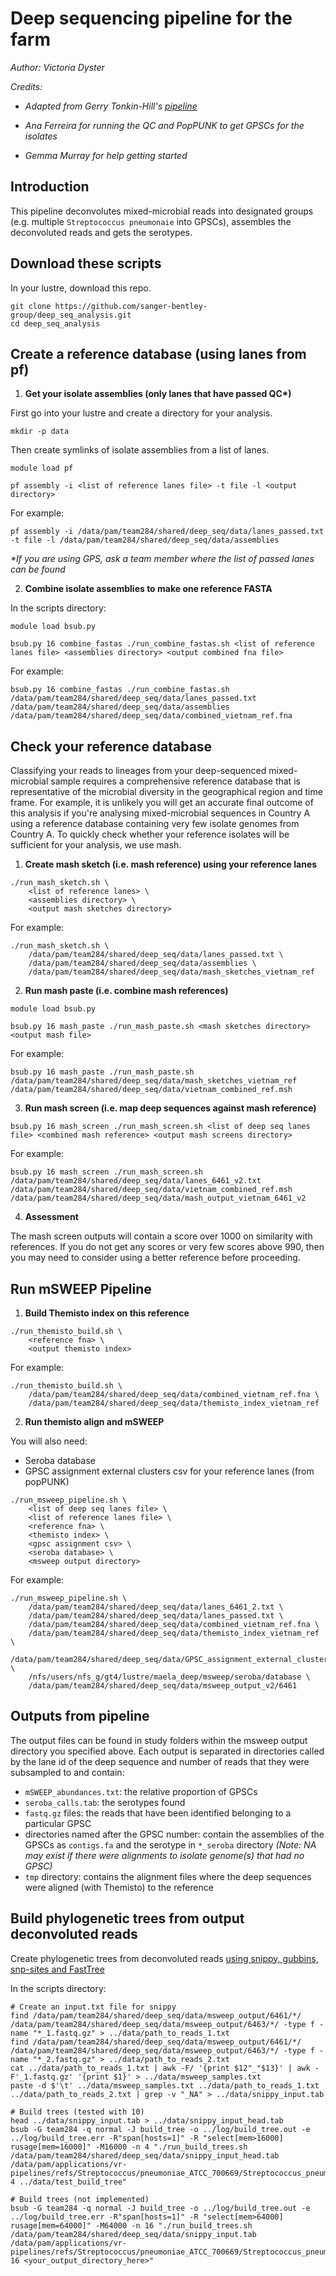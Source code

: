 # Deep sequencing pipeline for the farm

_Author: Victoria Dyster_

_Credits:_

- _Adapted from Gerry Tonkin-Hill's [pipeline](https://www.nature.com/articles/s41564-022-01238-1)_

- _Ana Ferreira for running the QC and PopPUNK to get GPSCs for the isolates_

- _Gemma Murray for help getting started_

## Introduction

This pipeline deconvolutes mixed-microbial reads into designated groups (e.g. multiple `Streptococcus pneumonaie` into GPSCs), assembles the deconvoluted reads and gets the serotypes.

## Download these scripts

In your lustre, download this repo.

```
git clone https://github.com/sanger-bentley-group/deep_seq_analysis.git
cd deep_seq_analysis
```

## Create a reference database (using lanes from pf)

1. **Get your isolate assemblies (only lanes that have passed QC\*)**

First go into your lustre and create a directory for your analysis. 

```
mkdir -p data
```

Then create symlinks of isolate assemblies from a list of lanes.

```
module load pf

pf assembly -i <list of reference lanes file> -t file -l <output directory>
```

For example:

```
pf assembly -i /data/pam/team284/shared/deep_seq/data/lanes_passed.txt -t file -l /data/pam/team284/shared/deep_seq/data/assemblies
```

_\*If you are using GPS, ask a team member where the list of passed lanes can be found_

2. **Combine isolate assemblies to make one reference FASTA**

In the scripts directory:

```
module load bsub.py

bsub.py 16 combine_fastas ./run_combine_fastas.sh <list of reference lanes file> <assemblies directory> <output combined fna file>
```

For example:

```
bsub.py 16 combine_fastas ./run_combine_fastas.sh /data/pam/team284/shared/deep_seq/data/lanes_passed.txt /data/pam/team284/shared/deep_seq/data/assemblies /data/pam/team284/shared/deep_seq/data/combined_vietnam_ref.fna
```

## Check your reference database

Classifying your reads to lineages from your deep-sequenced mixed-microbial sample requires a comprehensive reference database that is representative of the microbial diversity in the geographical region and time frame. For example, it is unlikely you will get an accurate final outcome of this analysis if you're analysing mixed-microbial sequences in Country A using a reference database containing very few isolate genomes from Country A. To quickly check whether your reference isolates will be sufficient for your analysis, we use mash.

1. **Create mash sketch (i.e. mash reference) using your reference lanes**

```
./run_mash_sketch.sh \
    <list of reference lanes> \
    <assemblies directory> \
    <output mash sketches directory>
```

For example:

```
./run_mash_sketch.sh \
    /data/pam/team284/shared/deep_seq/data/lanes_passed.txt \
    /data/pam/team284/shared/deep_seq/data/assemblies \
    /data/pam/team284/shared/deep_seq/data/mash_sketches_vietnam_ref
```

2. **Run mash paste (i.e. combine mash references)**

```
module load bsub.py

bsub.py 16 mash_paste ./run_mash_paste.sh <mash sketches directory> <output mash file>
```

For example:

```
bsub.py 16 mash_paste ./run_mash_paste.sh /data/pam/team284/shared/deep_seq/data/mash_sketches_vietnam_ref /data/pam/team284/shared/deep_seq/data/vietnam_combined_ref.msh
```

3. **Run mash screen (i.e. map deep sequences against mash reference)**

```
bsub.py 16 mash_screen ./run_mash_screen.sh <list of deep seq lanes file> <combined mash reference> <output mash screens directory>
```

For example:

```
bsub.py 16 mash_screen ./run_mash_screen.sh /data/pam/team284/shared/deep_seq/data/lanes_6461_v2.txt /data/pam/team284/shared/deep_seq/data/vietnam_combined_ref.msh /data/pam/team284/shared/deep_seq/data/mash_output_vietnam_6461_v2
```

4. **Assessment**

The mash screen outputs will contain a score over 1000 on similarity with references. If you do not get any scores or very few scores above 990, then you may need to consider using a better reference before proceeding.

## Run mSWEEP Pipeline

1. **Build Themisto index on this reference**

```
./run_themisto_build.sh \
    <reference fna> \
    <output themisto index>
```

For example:

```
./run_themisto_build.sh \
    /data/pam/team284/shared/deep_seq/data/combined_vietnam_ref.fna \
    /data/pam/team284/shared/deep_seq/data/themisto_index_vietnam_ref
```

2. **Run themisto align and mSWEEP**

You will also need:
- Seroba database
- GPSC assignment external clusters csv for your reference lanes (from popPUNK)

```
./run_msweep_pipeline.sh \
    <list of deep seq lanes file> \
    <list of reference lanes file> \
    <reference fna> \
    <themisto index> \
    <gpsc assignment csv> \
    <seroba database> \
    <msweep output directory>
```

For example:

```
./run_msweep_pipeline.sh \
    /data/pam/team284/shared/deep_seq/data/lanes_6461_2.txt \
    /data/pam/team284/shared/deep_seq/data/lanes_passed.txt \
    /data/pam/team284/shared/deep_seq/data/combined_vietnam_ref.fna \
    /data/pam/team284/shared/deep_seq/data/themisto_index_vietnam_ref \
    /data/pam/team284/shared/deep_seq/data/GPSC_assignment_external_clusters.csv \
    /nfs/users/nfs_g/gt4/lustre/maela_deep/msweep/seroba/database \
    /data/pam/team284/shared/deep_seq/data/msweep_output_v2/6461
```

## Outputs from pipeline

The output files can be found in study folders within the msweep output directory you specified above. Each output is separated in directories called by the lane id of the deep sequence and number of reads that they were subsampled to and contain:

- `mSWEEP_abundances.txt`: the relative proportion of GPSCs
- `seroba_calls.tab`: the serotypes found
- `fastq.gz` files: the reads that have been identified belonging to a particular GPSC
- directories named after the GPSC number: contain the assemblies of the GPSCs as `contigs.fa` and the serotype in `*_seroba` directory _(Note: NA may exist if there were alignments to isolate genome(s) that had no GPSC)_
- `tmp` directory: contains the alignment files where the deep sequences were aligned (with Themisto) to the reference

## Build phylogenetic trees from output deconvoluted reads

Create phylogenetic trees from deconvoluted reads [using snippy, gubbins, snp-sites and FastTree](https://github.com/tseemann/snippy)

In the scripts directory:
```
# Create an input.txt file for snippy
find /data/pam/team284/shared/deep_seq/data/msweep_output/6461/*/ /data/pam/team284/shared/deep_seq/data/msweep_output/6463/*/ -type f -name "*_1.fastq.gz" > ../data/path_to_reads_1.txt
find /data/pam/team284/shared/deep_seq/data/msweep_output/6461/*/ /data/pam/team284/shared/deep_seq/data/msweep_output/6463/*/ -type f -name "*_2.fastq.gz" > ../data/path_to_reads_2.txt
cat ../data/path_to_reads_1.txt | awk -F/ '{print $12"_"$13}' | awk -F'_1.fastq.gz' '{print $1}' > ../data/msweep_samples.txt
paste -d $'\t' ../data/msweep_samples.txt ../data/path_to_reads_1.txt ../data/path_to_reads_2.txt | grep -v "_NA" > ../data/snippy_input.tab

# Build trees (tested with 10)
head ../data/snippy_input.tab > ../data/snippy_input_head.tab
bsub -G team284 -q normal -J build_tree -o ../log/build_tree.out -e ../log/build_tree.err -R"span[hosts=1]" -R "select[mem>16000] rusage[mem=16000]" -M16000 -n 4 "./run_build_trees.sh /data/pam/team284/shared/deep_seq/data/snippy_input_head.tab /data/pam/applications/vr-pipelines/refs/Streptococcus/pneumoniae_ATCC_700669/Streptococcus_pneumoniae_ATCC_700669_v1.fa 4 ../data/test_build_tree"

# Build trees (not implemented)
bsub -G team284 -q normal -J build_tree -o ../log/build_tree.out -e ../log/build_tree.err -R"span[hosts=1]" -R "select[mem>64000] rusage[mem=64000]" -M64000 -n 16 "./run_build_trees.sh /data/pam/team284/shared/deep_seq/data/snippy_input.tab /data/pam/applications/vr-pipelines/refs/Streptococcus/pneumoniae_ATCC_700669/Streptococcus_pneumoniae_ATCC_700669_v1.fa 16 <your_output_directory_here>"
```

